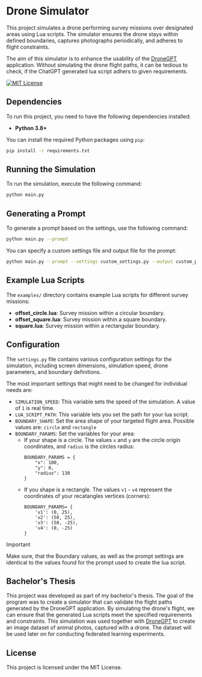 # Drone Simulator

This project simulates a drone performing survey missions over designated areas using Lua scripts. The simulator ensures the drone stays within defined boundaries, captures photographs periodically, and adheres to flight constraints.

The aim of this simulator is to enhance the usability of the [DroneGPT](https://github.com/L3S/DroneGPT) application. Without simulating the drone flight paths, it can be tedious to check, if the ChatGPT generated lua script adhers to given requirements.

[![MIT License](https://img.shields.io/badge/License-MIT-green.svg)](https://choosealicense.com/licenses/mit/)

## Dependencies

To run this project, you need to have the following dependencies installed:

- **Python 3.8+**

You can install the required Python packages using `pip`:

```sh
pip install -r requirements.txt
```

## Running the Simulation

To run the simulation, execute the following command:

```sh
python main.py
```

## Generating a Prompt

To generate a prompt based on the settings, use the following command:

```sh
python main.py --prompt
```

You can specify a custom settings file and output file for the prompt:

```sh
python main.py --prompt --settings custom_settings.py --output custom_prompt.txt
```

## Example Lua Scripts

The `examples/` directory contains example Lua scripts for different survey missions:

- **offset_circle.lua**: Survey mission within a circular boundary.
- **offset_square.lua**: Survey mission within a square boundary.
- **square.lua**: Survey mission within a rectangular boundary.

## Configuration

The `settings.py` file contains various configuration settings for the simulation, including screen dimensions, simulation speed, drone parameters, and boundary definitions.

The most important settings that might need to be changed for individual needs are:

- `SIMULATION_SPEED`: This variable sets the speed of the simulation. A value of `1` is real time.
- `LUA_SCRIPT_PATH`: This variable lets you set the path for your lua script.
- `BOUNDARY_SHAPE`: Set the area shape of your targeted flight area. Possible values are: `circle` and `rectangle`
- `BOUNDARY_PARAMS`: Set the variables for your area:
    - If your shape is a circle. The values `x` and `y` are the circle origin coordinates, and `radius` is the circles radius:
        ```
        BOUNDARY_PARAMS = {
            "x": 100,
            "y": 0,
            "radius": 130
        }
        ```
    - If you shape is a rectangle. The values `v1` - `v4` represent the coordinates of your recatangles vertices (corners):
        ```
        BOUNDARY_PARAMS= {
            'v1': (0, 25),
            'v2': (50, 25),
            'v3': (50, -25),
            'v4': (0, -25)
        }
        ```
> [!IMPORTANT] 
> Make sure, that the Boundary values, as well as the prompt settings are identical to the values found for the prompt used to create the lua script. 

## Bachelor's Thesis

This project was developed as part of my bachelor's thesis. The goal of the program was to create a simulator that can validate the flight paths generated by the DroneGPT application. By simulating the drone's flight, we can ensure that the generated Lua scripts meet the specified requirements and constraints. This simulation was used together with [DroneGPT](https://github.com/L3S/DroneGPT) to create an image dataset of animal photos, captured with a drone. The dataset will be used later on for conducting federated learning experiments.

## License

This project is licensed under the MIT License.
